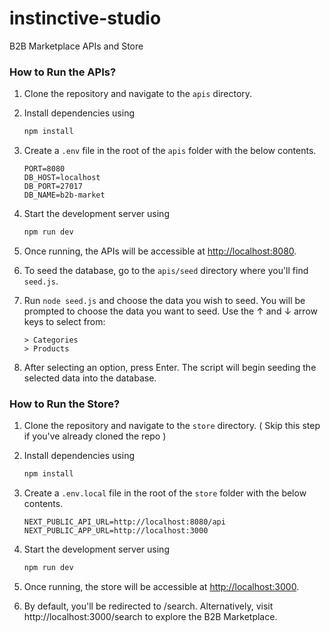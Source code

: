 # instinctive-studio
B2B Marketplace APIs and Store

### How to Run the APIs?

1. Clone the repository and navigate to the `apis` directory.
2. Install dependencies using 

    ```bash 
    npm install 
    ```
    
3. Create a `.env` file in the root of the `apis` folder with the below contents.

    ```env
    PORT=8080
    DB_HOST=localhost
    DB_PORT=27017
    DB_NAME=b2b-market
    ```

4. Start the development server using 

    ``` bash
    npm run dev
    ```

5. Once running, the APIs will be accessible at [http://localhost:8080](http://localhost:8080).
6. To seed the database, go to the `apis/seed` directory where you'll find `seed.js`.
7. Run `node seed.js` and choose the data you wish to seed. You will be prompted to choose the data you want to seed. Use the ↑ and ↓ arrow keys to select from:

    ``` console
    > Categories
    > Products
    ``` 
    
8. After selecting an option, press Enter. The script will begin seeding the selected data into the database.

### How to Run the Store?

1. Clone the repository and navigate to the `store` directory. ( Skip this step if you've already cloned the repo )
2. Install dependencies using

    ```bash
    npm install
    ```

3. Create a `.env.local` file in the root of the `store` folder with the below contents. 

    ```env
    NEXT_PUBLIC_API_URL=http://localhost:8080/api
    NEXT_PUBLIC_APP_URL=http://localhost:3000
    ```

4. Start the development server using 

    ``` bash
    npm run dev
    ```

5. Once running, the store will be accessible at [http://localhost:3000](http://localhost:3000).
6. By default, you'll be redirected to /search. Alternatively, visit http://localhost:3000/search to explore the B2B Marketplace.
